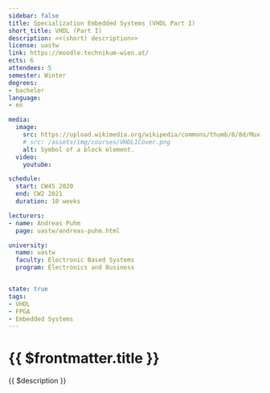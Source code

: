 ```yaml
---
sidebar: false
title: Specialization Embedded Systems (VHDL Part I)
short_title: VHDL (Part I)
description: <<(short) description>>
license: uastw
link: https://moodle.technikum-wien.at/
ects: 6
attendees: 5
semester: Winter
degrees:
- bachelor
language: 
- en

media: 
  image:
    src: https://upload.wikimedia.org/wikipedia/commons/thumb/8/8d/Mux-Symbol_DIN40900.svg/170px-Mux-Symbol_DIN40900.svg.png
    # src: /assets/img/courses/VHDL1Cover.png
    alt: Symbol of a block element.
  video:
    youtube:

schedule:
  start: CW45 2020
  end: CW2 2021
  duration: 10 weeks

lecturers:
- name: Andreas Puhm
  page: uastw/andreas-puhm.html

university:
  name: uastw
  faculty: Electronic Based Systems
  program: Electronics and Business


state: true
tags:
- VHDL
- FPGA
- Embedded Systems
---
```


# {{ $frontmatter.title }}

{{ $description }}
